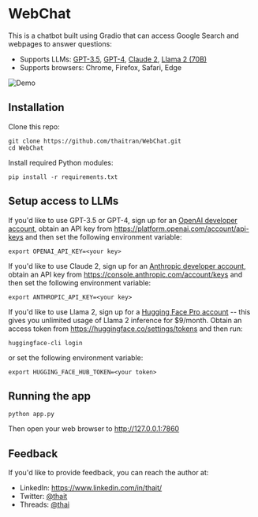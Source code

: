 # WebChat
This is a chatbot built using Gradio that can access Google Search and webpages to answer questions:
* Supports LLMs: [GPT-3.5](https://openai.com/blog/chatgpt), [GPT-4](https://openai.com/research/gpt-4), [Claude 2](https://www.anthropic.com/index/claude-2), [Llama 2 (70B)](https://ai.meta.com/llama/)
* Supports browsers: Chrome, Firefox, Safari, Edge

![Demo](https://github.com/thaitran/WebChat/assets/432859/6ac68b6a-a36b-4a20-8db8-955aa76ba91b)

## Installation

Clone this repo:
```
git clone https://github.com/thaitran/WebChat.git
cd WebChat
```

Install required Python modules:
```
pip install -r requirements.txt
```

## Setup access to LLMs

If you'd like to use GPT-3.5 or GPT-4, sign up for an [OpenAI developer account](https://platform.openai.com/), obtain an API key from https://platform.openai.com/account/api-keys and then set the following environment variable:
```
export OPENAI_API_KEY=<your key>
```

If you'd like to use Claude 2, sign up for an [Anthropic developer account](https://console.anthropic.com/), obtain an API key from https://console.anthropic.com/account/keys and then set the following environment variable:
```
export ANTHROPIC_API_KEY=<your key>
```

If you'd like to use Llama 2, sign up for a [Hugging Face Pro account](https://huggingface.co/pricing) -- this gives you unlimited usage of Llama 2 inference for $9/month.  Obtain an access token from https://huggingface.co/settings/tokens and then run:
```
huggingface-cli login
```
or set the following environment variable:
```
export HUGGING_FACE_HUB_TOKEN=<your token>
```

## Running the app

```
python app.py
```

Then open your web browser to http://127.0.0.1:7860

## Feedback

If you'd like to provide feedback, you can reach the author at:
* LinkedIn: https://www.linkedin.com/in/thait/
* Twitter: [@thait](https://twitter.com/thait)
* Threads: [@thai](https://www.threads.net/@thai)

